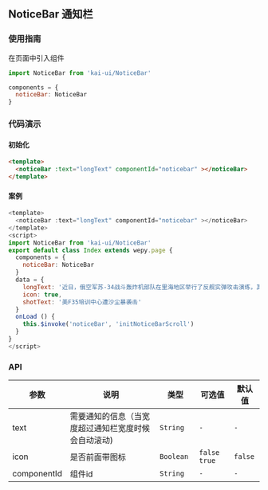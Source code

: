 ## NoticeBar 通知栏

### 使用指南
在页面中引入组件
```javascript
import NoticeBar from 'kai-ui/NoticeBar'

components = {
  noticeBar: NoticeBar
}
```

### 代码演示

#### 初始化

```html
<template>
  <noticeBar :text="longText" componentId="noticebar" ></noticeBar>
</template>
```

#### 案例
```javascript
<template>
  <noticeBar :text="longText" componentId="noticebar" ></noticeBar>
</template>
<script>
import NoticeBar from 'kai-ui/NoticeBar'
export default class Index extends wepy.page {
  components = {
    noticeBar: NoticeBar
  }
  data = {
    longText: '近日，俄空军苏-34战斗轰炸机部队在里海地区举行了反舰实弹攻击演练，其中罕见使用了Kh-31AD超音速反舰导弹，明显是针对先前美海军在环太军演中的反舰演习，本图集就此为您简析',
    icon: true,
    shotText: '美F35培训中心遭沙尘暴袭击'
  }
  onLoad () {
    this.$invoke('noticeBar', 'initNoticeBarScroll')
  }
}
</script>
```

### API

| 参数 | 说明 | 类型 | 可选值 | 默认值 |
|---------------------|----------------------------|-----------|-----------|-------------|
| text | 需要通知的信息（当宽度超过通知栏宽度时候会自动滚动) | `String` |`-` | `-` |
| icon | 是否前面带图标 | `Boolean  ` |`false` `true` | `false` |
| componentId | 组件id | `String` |`-` | `-` |

